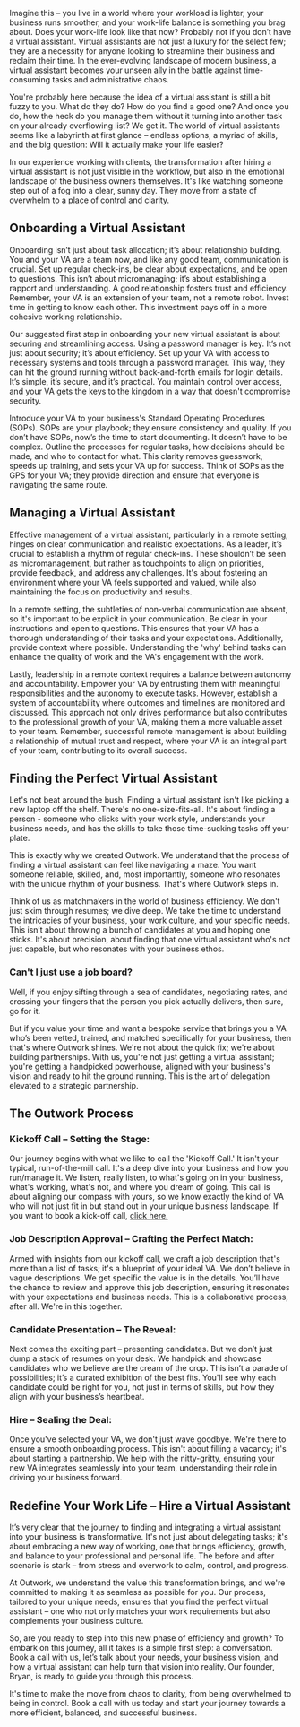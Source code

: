 <script setup>
import Button from '../js/Component/Button.vue';
import ArticleCTA from '../js/Bricks/ArticleCTA.vue';
import BeforeAfterChart from '../js/Bricks/BeforeAfterChart.vue';
</script>

Imagine this – you live in a world where your workload is lighter, your business runs smoother, and your work-life balance is something you brag about. Does your work-life look like that now? Probably not if you don’t have a virtual assistant. Virtual assistants are not just a luxury for the select few; they are a necessity for anyone looking to streamline their business and reclaim their time. In the ever-evolving landscape of modern business, a virtual assistant becomes your unseen ally in the battle against time-consuming tasks and administrative chaos.

You're probably here because the idea of a virtual assistant is still a bit fuzzy to you. What do they do? How do you find a good one? And once you do, how the heck do you manage them without it turning into another task on your already overflowing list? We get it. The world of virtual assistants seems like a labyrinth at first glance – endless options, a myriad of skills, and the big question: Will it actually make your life easier?

In our experience working with clients, the transformation after hiring a virtual assistant is not just visible in the workflow, but also in the emotional landscape of the business owners themselves. It's like watching someone step out of a fog into a clear, sunny day. They move from a state of overwhelm to a place of control and clarity.

<BeforeAfterChart />

## Onboarding a Virtual Assistant

Onboarding isn’t just about task allocation; it’s about relationship building. You and your VA are a team now, and like any good team, communication is crucial. Set up regular check-ins, be clear about expectations, and be open to questions. This isn’t about micromanaging; it’s about establishing a rapport and understanding. A good relationship fosters trust and efficiency. Remember, your VA is an extension of your team, not a remote robot. Invest time in getting to know each other. This investment pays off in a more cohesive working relationship.

Our suggested first step in onboarding your new virtual assistant is about securing and streamlining access. Using a password manager is key. It’s not just about security; it’s about efficiency. Set up your VA with access to necessary systems and tools through a password manager. This way, they can hit the ground running without back-and-forth emails for login details. It’s simple, it’s secure, and it’s practical. You maintain control over access, and your VA gets the keys to the kingdom in a way that doesn't compromise security.

Introduce your VA to your business's Standard Operating Procedures (SOPs). SOPs are your playbook; they ensure consistency and quality. If you don’t have SOPs, now’s the time to start documenting. It doesn’t have to be complex. Outline the processes for regular tasks, how decisions should be made, and who to contact for what. This clarity removes guesswork, speeds up training, and sets your VA up for success. Think of SOPs as the GPS for your VA; they provide direction and ensure that everyone is navigating the same route.

## Managing a Virtual Assistant

Effective management of a virtual assistant, particularly in a remote setting, hinges on clear communication and realistic expectations. As a leader, it’s crucial to establish a rhythm of regular check-ins. These shouldn’t be seen as micromanagement, but rather as touchpoints to align on priorities, provide feedback, and address any challenges. It's about fostering an environment where your VA feels supported and valued, while also maintaining the focus on productivity and results.

In a remote setting, the subtleties of non-verbal communication are absent, so it's important to be explicit in your communication. Be clear in your instructions and open to questions. This ensures that your VA has a thorough understanding of their tasks and your expectations. Additionally, provide context where possible. Understanding the 'why' behind tasks can enhance the quality of work and the VA's engagement with the work.

Lastly, leadership in a remote context requires a balance between autonomy and accountability. Empower your VA by entrusting them with meaningful responsibilities and the autonomy to execute tasks. However, establish a system of accountability where outcomes and timelines are monitored and discussed. This approach not only drives performance but also contributes to the professional growth of your VA, making them a more valuable asset to your team. Remember, successful remote management is about building a relationship of mutual trust and respect, where your VA is an integral part of your team, contributing to its overall success.

<ArticleCTA/>

## Finding the Perfect Virtual Assistant

Let's not beat around the bush. Finding a virtual assistant isn't like picking a new laptop off the shelf. There's no one-size-fits-all. It's about finding a person - someone who clicks with your work style, understands your business needs, and has the skills to take those time-sucking tasks off your plate.

This is exactly why we created Outwork. We understand that the process of finding a virtual assistant can feel like navigating a maze. You want someone reliable, skilled, and, most importantly, someone who resonates with the unique rhythm of your business. That's where Outwork steps in.

Think of us as matchmakers in the world of business efficiency. We don't just skim through resumes; we dive deep. We take the time to understand the intricacies of your business, your work culture, and your specific needs. This isn’t about throwing a bunch of candidates at you and hoping one sticks. It's about precision, about finding that one virtual assistant who's not just capable, but who resonates with your business ethos.

### Can't I just use a job board?

Well, if you enjoy sifting through a sea of candidates, negotiating rates, and crossing your fingers that the person you pick actually delivers, then sure, go for it.

But if you value your time and want a bespoke service that brings you a VA who’s been vetted, trained, and matched specifically for your business, then that's where Outwork shines. We're not about the quick fix; we're about building partnerships. With us, you're not just getting a virtual assistant; you're getting a handpicked powerhouse, aligned with your business's vision and ready to hit the ground running. This is the art of delegation elevated to a strategic partnership.

## The Outwork Process

### Kickoff Call – Setting the Stage:

Our journey begins with what we like to call the 'Kickoff Call.' It isn't your typical, run-of-the-mill call. It's a deep dive into your business and how you run/manage it. We listen, really listen, to what's going on in your business, what's working, what's not, and where you dream of going. This call is about aligning our compass with yours, so we know exactly the kind of VA who will not just fit in but stand out in your unique business landscape. If you want to book a kick-off call, <span class="inline-link" >[click here.](https://outworkstaffing.com/start-hiring) </span>

### Job Description Approval – Crafting the Perfect Match:

Armed with insights from our kickoff call, we craft a job description that's more than a list of tasks; it's a blueprint of your ideal VA. We don’t believe in vague descriptions. We get specific the value is in the details. You’ll have the chance to review and approve this job description, ensuring it resonates with your expectations and business needs. This is a collaborative process, after all. We're in this together.

### Candidate Presentation – The Reveal:

Next comes the exciting part – presenting candidates. But we don’t just dump a stack of resumes on your desk. We handpick and showcase candidates who we believe are the cream of the crop. This isn’t a parade of possibilities; it’s a curated exhibition of the best fits. You'll see why each candidate could be right for you, not just in terms of skills, but how they align with your business’s heartbeat.

### Hire – Sealing the Deal:

Once you've selected your VA, we don't just wave goodbye. We're there to ensure a smooth onboarding process. This isn't about filling a vacancy; it's about starting a partnership. We help with the nitty-gritty, ensuring your new VA integrates seamlessly into your team, understanding their role in driving your business forward.

<ArticleCTA variant="B"/>

## Redefine Your Work Life – Hire a Virtual Assistant

It’s very clear that the journey to finding and integrating a virtual assistant into your business is transformative. It's not just about delegating tasks; it's about embracing a new way of working, one that brings efficiency, growth, and balance to your professional and personal life. The before and after scenario is stark – from stress and overwork to calm, control, and progress.

At Outwork, we understand the value this transformation brings, and we're committed to making it as seamless as possible for you. Our process, tailored to your unique needs, ensures that you find the perfect virtual assistant – one who not only matches your work requirements but also complements your business culture.

So, are you ready to step into this new phase of efficiency and growth? To embark on this journey, all it takes is a simple first step: a conversation. Book a call with us, let’s talk about your needs, your business vision, and how a virtual assistant can help turn that vision into reality. Our founder, Bryan, is ready to guide you through this process.

It's time to make the move from chaos to clarity, from being overwhelmed to being in control. Book a call with us today and start your journey towards a more efficient, balanced, and successful business.

<style scoped>
    .inline-link a{
        @apply font-bold transition;
        color: rgb(80 183 128 / var(--tw-bg-opacity)) !important;
    }

    .inline-link a:hover{
        text-decoration:underline !important; 
    }
</style>
